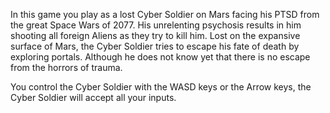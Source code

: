 In this game you play as a lost Cyber Soldier on Mars facing his PTSD from the great Space Wars of 2077. 
His unrelenting psychosis results in him shooting all foreign Aliens as they try to kill him. 
Lost on the expansive surface of Mars, the Cyber Soldier tries to escape his fate of death by exploring portals.
Although he does not know yet that there is no escape from the horrors of trauma. 

You control the Cyber Soldier with the WASD keys or the Arrow keys, the Cyber Soldier will accept all your inputs.
